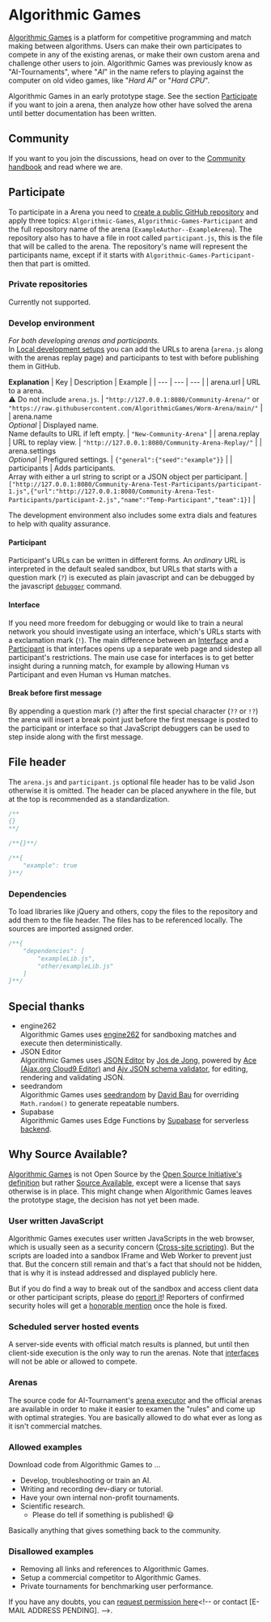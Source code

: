 # Algorithmic Games
[Algorithmic Games](https://Algorithmic.Games/) is a platform for competitive programming and match making between algorithms. Users can make their own participates to compete in any of the existing arenas, or make their own custom arena and challenge other users to join. Algorithmic Games was previously know as "AI-Tournaments", where "_AI_" in the name refers to playing against the computer on old video games, like "_Hard AI_" or "_Hard CPU_".
<!-- Other platforms:
// LinkedIn
Algorithmic Games is a platform for competitive programming and match making between algorithms. Users can make their own participates to compete in any of the existing arenas, or make their own custom arena and challenge other users to join. First prototype was done some time before 2016, but all source history from that time is lost. In 2020 a new fresh start took place.
-->

Algorithmic Games in an early prototype stage. See the section [Participate](#Participate) if you want to join a arena, then analyze how other have solved the arena until better documentation has been written.
## Community
If you want to you join the discussions, head on over to the <a href="https://algorithmic.games/Community/Official/" target="_blank">Community handbook</a> and read where we are.

## Participate
To participate in a Arena you need to [create a public GitHub repository](https://github.com/AlgorithmicGames/Participant-Template) and apply three topics: `Algorithmic-Games`, `Algorithmic-Games-Participant` and the full repository name of the arena (`ExampleAuthor--ExampleArena`). The repository also has to have a file in root called `participant.js`, this is the file that will be called to the arena. The repository's name will represent the participants name, except if it starts with `Algorithmic-Games-Participant-` then that part is omitted.
### Private repositories
Currently not supported.
<!-- Keep in sync [START] -->
<!-- 👆 When supported. -->
<!-- https://github.com/AlgorithmicGames/.github/blob/main/profile/README.md -->
<!--
Participating with private repositories is only available to monthly [sponsors](https://github.com/sponsors/ChrisAcrobat) and selected members only due to the extra backend cost. Add [Algorithmic Games participant](https://github.com/apps/algorithmic-games-participant) to your repository to unlock the feature.<br>
Note that you can always use any participant source in the [Develop environment](#develop-environment) without sponsorship.
-->
<!-- Keep in sync [END] -->

### Develop environment
<i>For both developing arenas and participants.</i><br>
In [Local development setups](https://Algorithmic.Games/Dev/) you can add the URLs to arena (`arena.js` along with the arenas replay page) and participants to test with before publishing them in GitHub.

<b>Explanation</b>
| Key | Description | Example |
| --- | --- | --- |
| arena.url | URL to a arena.<br>⚠️ Do not include `arena.js`. | `"http://127.0.0.1:8080/Community-Arena/"` or `"https://raw.githubusercontent.com/AlgorithmicGames/Worm-Arena/main/"` |
| arena.name<br><i>Optional</i> | Displayed name.<br>Name defaults to URL if left empty. | `"New-Community-Arena"` |
| arena.replay | URL to replay view. | `"http://127.0.0.1:8080/Community-Arena-Replay/"` |
| arena.settings<br><i>Optional</i> | Prefigured settings. | `{"general":{"seed":"example"}}` |
| participants | Adds participants.<br>Array with either a url string to script or a JSON object per participant. | `["http://127.0.0.1:8080/Community-Arena-Test-Participants/participant-1.js",{"url":"http://127.0.0.1:8080/Community-Arena-Test-Participants/participant-2.js","name":"Temp-Participant","team":1}]` |

The development environment also includes some extra dials and features to help with quality assurance.

#### Participant
Participant's URLs can be written in different forms. An _ordinary_ URL is interpreted in the default sealed sandbox, but URLs that starts with a question mark (`?`) is executed as plain javascript and can be debugged by the javascript [`debugger`](https://developer.mozilla.org/en-US/docs/Web/JavaScript/Reference/Statements/debugger) command.
#### Interface
If you need more freedom for debugging or would like to train a neural network you should investigate using an interface, which's URLs starts with a exclamation mark (`!`). The main difference between an [Interface](https://github.com/AlgorithmicGames/Interface-Template) and a [Participant](https://github.com/AlgorithmicGames/Participant-Template) is that interfaces opens up a separate web page and sidestep all participant's restrictions. The main use case for interfaces is to get better insight during a running match, for example by allowing Human vs Participant and even Human vs Human matches.
#### Break before first message
By appending a question mark (`?`) after the first special character (`??` or `!?`) the arena will insert a break point just before the first message is posted to the participant or interface so that JavaScript debuggers can be used to step inside along with the first message.

## File header
The `arena.js` and `participant.js` optional file header has to be valid Json otherwise it is omitted. The header can be placed anywhere in the file, but at the top is recommended as a standardization.
``` JavaScript
/**
{}
**/
```
``` JavaScript
/**{}**/
```
``` JavaScript
/**{
	"example": true
}**/
```
### Dependencies
To load libraries like jQuery and others, copy the files to the repository and add them to the file header. The files has to be referenced locally. The sources are imported assigned order.
``` JavaScript
/**{
	"dependencies": [
		"exampleLib.js",
		"other/exampleLib.js"
	]
}**/
```
<!-- TODO: Rewrite/uncomment when mutator are a thing.
### Mutators
Mutator are participant functions provided by the arena that does not affect participants execution time. -->
## Special thanks
- engine262<br>
Algorithmic Games uses [engine262](https://github.com/engine262/engine262) for sandboxing matches and execute then deterministically.
- JSON Editor<br>
Algorithmic Games uses [JSON Editor](https://github.com/josdejong/jsoneditor/) by [Jos de Jong](https://github.com/josdejong), powered by [Ace (Ajax.org Cloud9 Editor)](https://github.com/ajaxorg/ace/) and [Ajv JSON schema validator](https://github.com/ajv-validator/ajv/), for editing, rendering and validating JSON.
- seedrandom<br>
Algorithmic Games uses [seedrandom](https://github.com/davidbau/seedrandom) by [David Bau](https://github.com/davidbau) for overriding `Math.random()` to generate repeatable numbers.
- Supabase<br>
Algorithmic Games uses Edge Functions by [Supabase](https://github.com/supabase/supabase) for serverless [backend](https://github.com/AlgorithmicGames/Backend).

## Why Source Available?
[Algorithmic Games](https://github.com/AlgorithmicGames) is not Open Source by the [Open Source Initiative's definition](https://opensource.org/docs/osd) but rather [Source Available](https://en.wikipedia.org/wiki/Source-available_software), except were a license that says otherwise is in place. This might change when Algorithmic Games leaves the prototype stage, the decision has not yet been made.
### User written JavaScript
Algorithmic Games executes user written JavaScripts in the web browser, which is usually seen as a security concern ([Cross-site scripting](https://en.wikipedia.org/wiki/Cross-site_scripting)). But the scripts are loaded into a sandbox IFrame and Web Worker to prevent just that. But the concern still remain and that's a fact that should not be hidden, that is why it is instead addressed and displayed publicly here.

But if you do find a way to break out of the sandbox and access client data or other participant scripts, please do [report it](https://github.com/AlgorithmicGames/AlgorithmicGames.github.io/issues/new?title=%5Bsecurity-hole%5D%20_Short_description_&body=How%20to%20reproduce:%0A1.%20First...%0A2.%20Then...)! Reporters of confirmed security holes will get a [honorable mention](https://Algorithmic.Games/Community/HonorableMentions/) once the hole is fixed.
### Scheduled server hosted events
A server-side events with official match results is planned, but until then client-side execution is the only way to run the arenas.
Note that [interfaces](#Interfaces) will not be able or allowed to compete.
### Arenas
The source code for AI-Tournament's [arena executor](https://github.com/AlgorithmicGames/Arena-Manager) and the official arenas are available in order to make it easier to examen the "rules" and come up with optimal strategies. You are basically allowed to do what ever as long as it isn't commercial matches.
### Allowed examples
Download code from Algorithmic Games to ...
- Develop, troubleshooting or train an AI.
- Writing and recording dev-diary or tutorial.
- Have your own internal non-profit tournaments.
- Scientific research.
  - Please do tell if something is published! 😃

Basically anything that gives something back to the community.
### Disallowed examples
- Removing all links and references to Algorithmic Games.
- Setup a commercial competitor to Algorithmic Games.
- Private tournaments for benchmarking user performance.<!-- Contact [E-MAIL ADDRESS PENDING] for solution offering. -->

If you have any doubts, you can [request permission here](https://github.com/AlgorithmicGames/AlgorithmicGames.github.io/issues/new?title=%5Bpermission-request%5D%20_Short_description_&body=Am%20I%20allowed%20to...%20?)<!-- or contact [E-MAIL ADDRESS PENDING]. -->.
